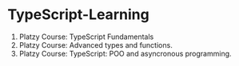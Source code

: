 # TypeScript-Learning

1. Platzy Course: TypeScript Fundamentals
2. Platzy Course: Advanced types and functions.
3. Platzy Course: TypeScript: POO and asyncronous programming.
